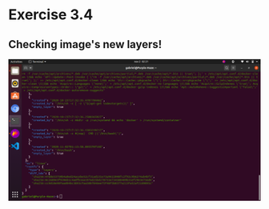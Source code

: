 # Exercise 3.4

## Checking image's new layers!

![Checking image's new layers](./img/checking-image-new-layers.png)
